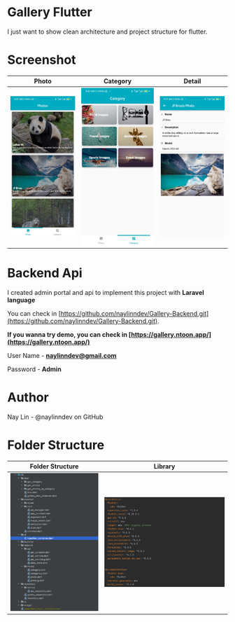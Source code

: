 Gallery Flutter
===============
I just want to show clean architecture and project structure for flutter.

Screenshot
==========
Photo            |  Category			|  Detail
:-------------------------:|:-------------------------:|:-------------------------:
![Photo Tab Screenshot](./screenshot/flutter_photo_screenshot.jpg)  |  ![Category Tab Screenshot](./screenshot/flutter_category_screenshot.jpg) |  ![Detail Screenshot](./screenshot/detail.jpg) 


Backend Api
===========
I created admin portal and api to implement this project with **Laravel language**

You can check in [https://github.com/naylinndev/Gallery-Backend.git](https://github.com/naylinndev/Gallery-Backend.git).

**If you wanna try demo, you can check in [https://gallery.ntoon.app/](https://gallery.ntoon.app/)**

User Name - **naylinndev@gmail.com**

Password - **Admin**

Author
======
Nay Lin - @naylinndev on GitHub


Folder Structure
================
Folder Structure            |  Library
:-------------------------:|:-------------------------:
![Folder Structure Screenshot](./screenshot/folder_structure.png)   |  ![Library Screenshot](./screenshot/library.png)



